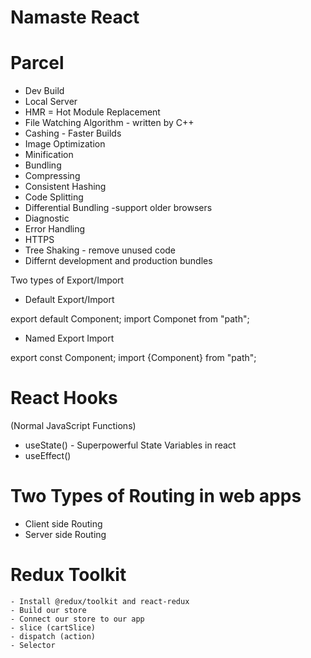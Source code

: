 # Namaste React

# Parcel

- Dev Build
- Local Server
- HMR = Hot Module Replacement
- File Watching Algorithm - written by C++
- Cashing - Faster Builds
- Image Optimization
- Minification
- Bundling
- Compressing
- Consistent Hashing
- Code Splitting
- Differential Bundling -support older browsers
- Diagnostic
- Error Handling
- HTTPS
- Tree Shaking - remove unused code
- Differnt development and production bundles

Two types of Export/Import

- Default Export/Import

export default Component;
import Componet from "path";

- Named Export Import

export const Component;
import {Component} from "path";

# React Hooks

(Normal JavaScript Functions)

- useState() - Superpowerful State Variables in react
- useEffect()

# Two Types of Routing in web apps

- Client side Routing
- Server side Routing

# Redux Toolkit

    - Install @redux/toolkit and react-redux
    - Build our store
    - Connect our store to our app
    - slice (cartSlice)
    - dispatch (action)
    - Selector
